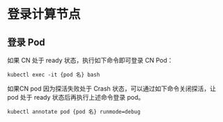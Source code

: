 登录计算节点
=======
## 登录 Pod
如果 CN 处于 ready 状态，执行如下命令即可登录 CN Pod：

```shell
kubectl exec -it {pod 名} bash
```

如果CN pod 因为探活失败处于 Crash 状态，可以通过如下命令关闭探活，让pod 处于 ready 状态后再执行上述命令登录 pod。

```shell
kubectl annotate pod {pod 名} runmode=debug
```
